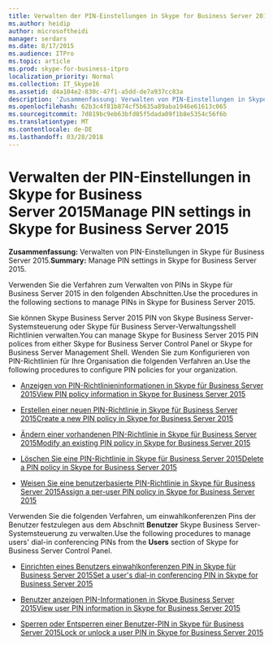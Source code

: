 ```yaml
---
title: Verwalten der PIN-Einstellungen in Skype for Business Server 2015
ms.author: heidip
author: microsoftheidi
manager: serdars
ms.date: 8/17/2015
ms.audience: ITPro
ms.topic: article
ms.prod: skype-for-business-itpro
localization_priority: Normal
ms.collection: IT_Skype16
ms.assetid: d4a104e2-830c-47f1-a5dd-de7a937cc83a
description: 'Zusammenfassung: Verwalten von PIN-Einstellungen in Skype für Business Server 2015.'
ms.openlocfilehash: 62b3c4f81b874cf5b635a89aba1946e61613c065
ms.sourcegitcommit: 7d819bc9eb63bfd85f5dada09f1b8e5354c56f6b
ms.translationtype: MT
ms.contentlocale: de-DE
ms.lasthandoff: 03/28/2018
---
```

# <a name="manage-pin-settings-in-skype-for-business-server-2015"></a><span data-ttu-id="a3d83-103">Verwalten der PIN-Einstellungen in Skype for Business Server 2015</span><span class="sxs-lookup"><span data-stu-id="a3d83-103">Manage PIN settings in Skype for Business Server 2015</span></span>
 
<span data-ttu-id="a3d83-104">**Zusammenfassung:** Verwalten von PIN-Einstellungen in Skype für Business Server 2015.</span><span class="sxs-lookup"><span data-stu-id="a3d83-104">**Summary:** Manage PIN settings in Skype for Business Server 2015.</span></span>
  
<span data-ttu-id="a3d83-105">Verwenden Sie die Verfahren zum Verwalten von PINs in Skype für Business Server 2015 in den folgenden Abschnitten.</span><span class="sxs-lookup"><span data-stu-id="a3d83-105">Use the procedures in the following sections to manage PINs in Skype for Business Server 2015.</span></span>
  
<span data-ttu-id="a3d83-106">Sie können Skype Business Server 2015 PIN von Skype Business Server-Systemsteuerung oder Skype für Business Server-Verwaltungsshell Richtlinien verwalten.</span><span class="sxs-lookup"><span data-stu-id="a3d83-106">You can manage Skype for Business Server 2015 PIN polices from either Skype for Business Server Control Panel or Skype for Business Server Management Shell.</span></span> <span data-ttu-id="a3d83-107">Wenden Sie zum Konfigurieren von PIN-Richtlinien für Ihre Organisation die folgenden Verfahren an.</span><span class="sxs-lookup"><span data-stu-id="a3d83-107">Use the following procedures to configure PIN policies for your organization.</span></span>
  
- [<span data-ttu-id="a3d83-108">Anzeigen von PIN-Richtlinieninformationen in Skype für Business Server 2015</span><span class="sxs-lookup"><span data-stu-id="a3d83-108">View PIN policy information in Skype for Business Server 2015</span></span>](view-pin-policy-information.md)
    
- [<span data-ttu-id="a3d83-109">Erstellen einer neuen PIN-Richtlinie in Skype für Business Server 2015</span><span class="sxs-lookup"><span data-stu-id="a3d83-109">Create a new PIN policy in Skype for Business Server 2015</span></span>](create-a-new-pin-policy.md)
    
- [<span data-ttu-id="a3d83-110">Ändern einer vorhandenen PIN-Richtlinie in Skype für Business Server 2015</span><span class="sxs-lookup"><span data-stu-id="a3d83-110">Modify an existing PIN policy in Skype for Business Server 2015</span></span>](modify-an-existing-pin-policy.md)
    
- [<span data-ttu-id="a3d83-111">Löschen Sie eine PIN-Richtlinie in Skype für Business Server 2015</span><span class="sxs-lookup"><span data-stu-id="a3d83-111">Delete a PIN policy in Skype for Business Server 2015</span></span>](delete-a-pin-policy.md)
    
- [<span data-ttu-id="a3d83-112">Weisen Sie eine benutzerbasierte PIN-Richtlinie in Skype für Business Server 2015</span><span class="sxs-lookup"><span data-stu-id="a3d83-112">Assign a per-user PIN policy in Skype for Business Server 2015</span></span>](assign-a-per-user-pin-policy.md)
    
<span data-ttu-id="a3d83-113">Verwenden Sie die folgenden Verfahren, um einwahlkonferenzen Pins der Benutzer festzulegen aus dem Abschnitt **Benutzer** Skype Business Server-Systemsteuerung zu verwalten.</span><span class="sxs-lookup"><span data-stu-id="a3d83-113">Use the following procedures to manage users' dial-in conferencing PINs from the **Users** section of Skype for Business Server Control Panel.</span></span>
  
- [<span data-ttu-id="a3d83-114">Einrichten eines Benutzers einwahlkonferenzen PIN in Skype für Business Server 2015</span><span class="sxs-lookup"><span data-stu-id="a3d83-114">Set a user's dial-in conferencing PIN in Skype for Business Server 2015</span></span>](set-a-user-s-dial-in-conferencing-pin.md)
    
- [<span data-ttu-id="a3d83-115">Benutzer anzeigen PIN-Informationen in Skype Business Server 2015</span><span class="sxs-lookup"><span data-stu-id="a3d83-115">View user PIN information in Skype for Business Server 2015</span></span>](view-user-pin-information.md)
    
- [<span data-ttu-id="a3d83-116">Sperren oder Entsperren einer Benutzer-PIN in Skype für Business Server 2015</span><span class="sxs-lookup"><span data-stu-id="a3d83-116">Lock or unlock a user PIN in Skype for Business Server 2015</span></span>](lock-or-unlock-a-user-pin.md)
    

